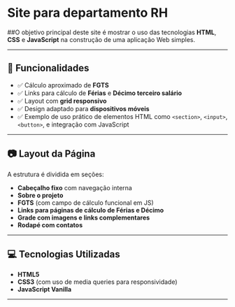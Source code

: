 ﻿# Site para departamento RH


 ##O objetivo principal deste site é mostrar o uso das tecnologias **HTML**, **CSS** e **JavaScript** na construção de uma aplicação Web simples.

---

## 📌 Funcionalidades

- ✅ Cálculo aproximado de **FGTS**
- ✅ Links para cálculo de **Férias** e **Décimo terceiro salário**
- ✅ Layout com **grid responsivo**
- ✅ Design adaptado para **dispositivos móveis**
- ✅ Exemplo de uso prático de elementos HTML como `<section>`, `<input>`, `<button>`, e integração com JavaScript

---

## 📷 Layout da Página

A estrutura é dividida em seções:

- **Cabeçalho fixo** com navegação interna
- **Sobre o projeto**
- **FGTS** (com campo de cálculo funcional em JS)
- **Links para páginas de cálculo de Férias e Décimo**
- **Grade com imagens e links complementares**
- **Rodapé com contatos**

---

## 💻 Tecnologias Utilizadas

- **HTML5**
- **CSS3** (com uso de media queries para responsividade)
- **JavaScript Vanilla**

---

